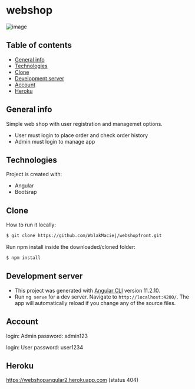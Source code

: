 # webshop

![image](https://user-images.githubusercontent.com/74461485/123557658-684ce900-d792-11eb-80a1-10c0720e19e9.png)

## Table of contents
* [General info](#general-info)
* [Technologies](#technologies)
* [Clone](#clone)
* [Development server](#development-server)
* [Account](#account)
* [Heroku](#heroku)


## General info
Simple web shop with user registration and managemet options.
* User must login to place order and check order history
* Admin must login to manage app
	
## Technologies
Project is created with:
* Angular
* Bootsrap

## Clone
How to run it locally:
```bash
$ git clone https://github.com/WolakMaciej/webshopfront.git
```
Run npm install inside the downloaded/cloned folder:
```bash
$ npm install
```
## Development server

* This project was generated with [Angular CLI](https://github.com/angular/angular-cli) version 11.2.10.
* Run `ng serve` for a dev server. Navigate to `http://localhost:4200/`. The app will automatically reload if you change any of the source files.
## Account
login: Admin
password: admin123

login: User
password: user1234

## Heroku
https://webshopangular2.herokuapp.com (status 404)


